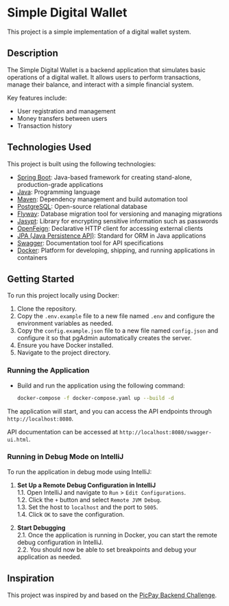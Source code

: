 # Simple Digital Wallet

This project is a simple implementation of a digital wallet system.

## Description

The Simple Digital Wallet is a backend application that simulates basic operations of a digital wallet. It allows users to perform transactions, manage their balance, and interact with a simple financial system.

Key features include:

- User registration and management
- Money transfers between users
- Transaction history

## Technologies Used

This project is built using the following technologies:

- [Spring Boot](https://spring.io/projects/spring-boot): Java-based framework for creating stand-alone, production-grade applications
- [Java](https://www.java.com/): Programming language
- [Maven](https://maven.apache.org/): Dependency management and build automation tool
- [PostgreSQL](https://www.postgresql.org/): Open-source relational database
- [Flyway](https://flywaydb.org/): Database migration tool for versioning and managing migrations
- [Jasypt](http://www.jasypt.org/): Library for encrypting sensitive information such as passwords
- [OpenFeign](https://github.com/OpenFeign/feign): Declarative HTTP client for accessing external clients
- [JPA (Java Persistence API)](https://jakarta.ee/specifications/persistence/): Standard for ORM in Java applications
- [Swagger](https://swagger.io/): Documentation tool for API specifications
- [Docker](https://www.docker.com/): Platform for developing, shipping, and running applications in containers

## Getting Started

To run this project locally using Docker:

1. Clone the repository.
2. Copy the `.env.example` file to a new file named `.env` and configure the environment variables as needed.
3. Copy the `config.example.json` file to a new file named `config.json` and configure it so that pgAdmin automatically creates the server.
4. Ensure you have Docker installed.
5. Navigate to the project directory.

### Running the Application

- Build and run the application using the following command:

  ```bash
  docker-compose -f docker-compose.yaml up --build -d
  ```

The application will start, and you can access the API endpoints through `http://localhost:8080`.

API documentation can be accessed at `http://localhost:8080/swagger-ui.html`.

### Running in Debug Mode on IntelliJ

To run the application in debug mode using IntelliJ:

1. **Set Up a Remote Debug Configuration in IntelliJ**  
   1.1. Open IntelliJ and navigate to `Run` > `Edit Configurations`.  
   1.2. Click the `+` button and select `Remote JVM Debug`.  
   1.3. Set the host to `localhost` and the port to `5005`.  
   1.4. Click `OK` to save the configuration.

2. **Start Debugging**  
   2.1. Once the application is running in Docker, you can start the remote debug configuration in IntelliJ.  
   2.2. You should now be able to set breakpoints and debug your application as needed.

## Inspiration

This project was inspired by and based on the [PicPay Backend Challenge](https://github.com/PicPay/picpay-desafio-backend).

